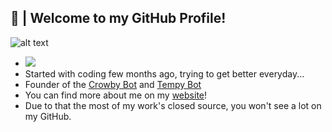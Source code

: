 ## 🎍 | Welcome to my GitHub Profile!
![alt text](https://cdn.discordapp.com/attachments/761891074116681748/799905324231688202/ARealWant.gif)
- ![](https://komarev.com/ghpvc/?username=ARealWant)
- Started with coding few months ago, trying to get better everyday...
- Founder of the [Crowby Bot](https://crowby.me/) and [Tempy Bot](https://tempybot.me/)
- You can find more about me on my [website](https://arealwant.tech/)!
- Due to that the most of my work's closed source, you won't see a lot on my GitHub.
